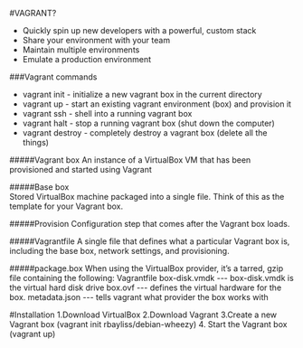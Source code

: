 #VAGRANT?
* Quickly spin up new developers with a powerful, custom stack
* Share your environment with your team
* Maintain multiple environments
* Emulate a production environment

###Vagrant  commands 

* vagrant init - initialize a new vagrant box in the current directory
* vagrant up - start an existing vagrant environment (box) and provision it
* vagrant ssh - shell into a running vagrant box
* vagrant halt - stop a running vagrant box (shut down the computer)
* vagrant destroy - completely destroy a vagrant box (delete all the things)


#####Vagrant box 
An instance of a VirtualBox VM that has been provisioned and
started using Vagrant

#####Base box  
Stored VirtualBox machine packaged into a single file. Think of this
as the template for your Vagrant box.

#####Provision 
Configuration step that comes after the Vagrant box loads.

#####Vagrantfile 
A single file that defines what a particular Vagrant box is, including
the base box, network settings, and provisioning.

#####package.box
When using the VirtualBox provider, it’s a tarred, gzip file containing the following:
Vagrantfile 
box-disk.vmdk --- box-disk.vmdk is the virtual hard disk drive
box.ovf       --- defines the virtual hardware for the box.
metadata.json --- tells vagrant what provider the box works with

#Installation
1.Download VirtualBox
2.Download Vagrant
3.Create a new Vagrant box (vagrant init rbayliss/debian-wheezy) 
4. Start the Vagrant box (vagrant up)


